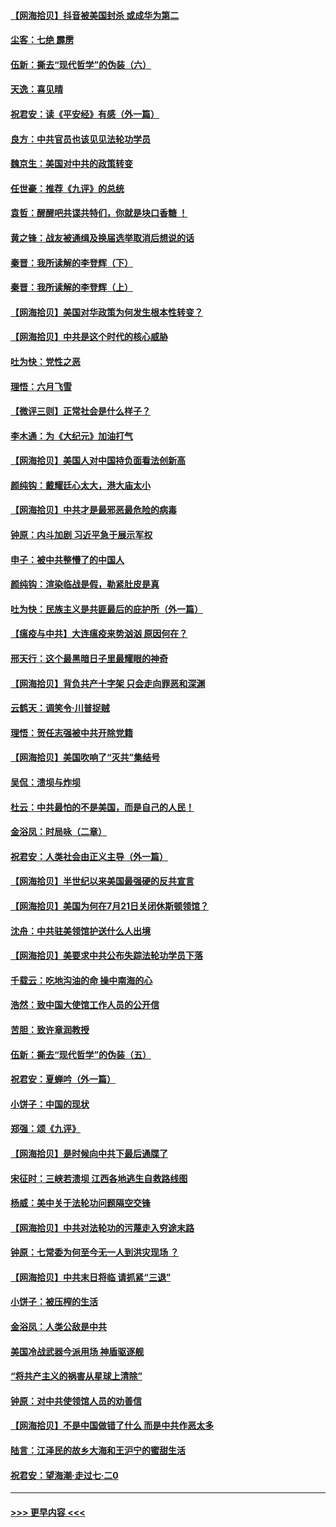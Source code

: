 #### [【网海拾贝】抖音被美国封杀 或成华为第二](../pages/nsc993/n12305277.md?t=08050402) 
#### [尘客：七绝 霹雳](../pages/nsc993/n12304053.md?t=08050402) 
#### [伍新：撕去“现代哲学”的伪装（六）](../pages/nsc993/n12303243.md?t=08050402) 
#### [天逸：喜见晴](../pages/nsc993/n12303226.md?t=08050402) 
#### [祝君安：读《平安经》有感（外一篇）](../pages/nsc993/n12303170.md?t=08050402) 
#### [良方：中共官员也该见见法轮功学员](../pages/nsc993/n12302985.md?t=08050402) 
#### [魏京生：美国对中共的政策转变](../pages/nsc993/n12302929.md?t=08050402) 
#### [任世豪：推荐《九评》的总统](../pages/nsc993/n12302838.md?t=08050402) 
#### [袁哲：醒醒吧共谍共特们，你就是块口香糖 ！](../pages/nsc993/n12302678.md?t=08050402) 
#### [黄之锋：战友被通缉及换届选举取消后想说的话](../pages/nsc993/n12302681.md?t=08050402) 
#### [秦晋：我所读解的李登辉（下）](../pages/nsc993/n12302171.md?t=08050402) 
#### [秦晋：我所读解的李登辉（上）](../pages/nsc993/n12301979.md?t=08050402) 
#### [【网海拾贝】美国对华政策为何发生根本性转变？](../pages/nsc993/n12302091.md?t=08050402) 
#### [【网海拾贝】中共是这个时代的核心威胁](../pages/nsc993/n12300541.md?t=08050402) 
#### [吐为快：党性之恶](../pages/nsc993/n12300263.md?t=08050402) 
#### [理悟：六月飞雪](../pages/nsc993/n12300243.md?t=08050402) 
#### [【微评三则】正常社会是什么样子？](../pages/nsc993/n12300228.md?t=08050402) 
#### [李木通：为《大纪元》加油打气](../pages/nsc993/n12280363.md?t=08050402) 
#### [【网海拾贝】美国人对中国持负面看法创新高](../pages/nsc993/n12298720.md?t=08050402) 
#### [颜纯钩：戴耀廷心太大，港大庙太小](../pages/nsc993/n12297682.md?t=08050402) 
#### [【网海拾贝】中共才是最邪恶最危险的病毒](../pages/nsc993/n12296470.md?t=08050402) 
#### [钟原：内斗加剧 习近平急于展示军权](../pages/nsc993/n12292544.md?t=08050402) 
#### [申子：被中共整懵了的中国人](../pages/nsc993/n12291389.md?t=08050402) 
#### [颜纯钩：渲染临战是假，勒紧肚皮是真](../pages/nsc993/n12290945.md?t=08050402) 
#### [吐为快：民族主义是共匪最后的庇护所（外一篇）](../pages/nsc993/n12290887.md?t=08050402) 
#### [【瘟疫与中共】大连瘟疫来势汹汹 原因何在？](../pages/nsc993/n12287474.md?t=08050402) 
#### [邢天行：这个最黑暗日子里最耀眼的神奇](../pages/nsc993/n12289882.md?t=08050402) 
#### [【网海拾贝】背负共产十字架 只会走向罪恶和深渊](../pages/nsc993/n12288290.md?t=08050402) 
#### [云鹤天：调笑令·川普捉贼](../pages/nsc993/n12285672.md?t=08050402) 
#### [理悟：贺任志强被中共开除党籍](../pages/nsc993/n12285597.md?t=08050402) 
#### [【网海拾贝】美国吹响了“灭共”集结号](../pages/nsc993/n12284522.md?t=08050402) 
#### [吴侃：溃坝与炸坝](../pages/nsc993/n12283593.md?t=08050402) 
#### [杜云：中共最怕的不是美国，而是自己的人民！](../pages/nsc993/n12282935.md?t=08050402) 
#### [金浴凤：时局咏（二章）](../pages/nsc993/n12282923.md?t=08050402) 
#### [祝君安：人类社会由正义主导（外一篇）](../pages/nsc993/n12282809.md?t=08050402) 
#### [【网海拾贝】半世纪以来美国最强硬的反共宣言](../pages/nsc993/n12282656.md?t=08050402) 
#### [【网海拾贝】美国为何在7月21日关闭休斯顿领馆？](../pages/nsc993/n12279731.md?t=08050402) 
#### [沈舟：中共驻美领馆护送什么人出境](../pages/nsc993/n12278949.md?t=08050402) 
#### [【网海拾贝】美要求中共公布失踪法轮功学员下落](../pages/nsc993/n12277656.md?t=08050402) 
#### [千载云：吃地沟油的命 操中南海的心](../pages/nsc993/n12277533.md?t=08050402) 
#### [浩然：致中国大使馆工作人员的公开信](../pages/nsc993/n12277436.md?t=08050402) 
#### [苦胆：致许章润教授](../pages/nsc993/n12274876.md?t=08050402) 
#### [伍新：撕去“现代哲学”的伪装（五）](../pages/nsc993/n12274833.md?t=08050402) 
#### [祝君安：夏蝉吟（外一篇）](../pages/nsc993/n12274794.md?t=08050402) 
#### [小饼子：中国的现状](../pages/nsc993/n12274774.md?t=08050402) 
#### [郑强：颂《九评》](../pages/nsc993/n12274570.md?t=08050402) 
#### [【网海拾贝】是时候向中共下最后通牒了](../pages/nsc993/n12274156.md?t=08050402) 
#### [宋征时：三峡若溃坝 江西各地逃生自救路线图](../pages/nsc993/n12274031.md?t=08050402) 
#### [杨威：美中关于法轮功问题隔空交锋](../pages/nsc993/n12273317.md?t=08050402) 
#### [【网海拾贝】中共对法轮功的污蔑走入穷途末路](../pages/nsc993/n12272307.md?t=08050402) 
#### [钟原：七常委为何至今无一人到洪灾现场 ？](../pages/nsc993/n12270614.md?t=08050402) 
#### [【网海拾贝】中共末日将临 请抓紧“三退”](../pages/nsc993/n12269476.md?t=08050402) 
#### [小饼子：被压榨的生活](../pages/nsc993/n12268533.md?t=08050402) 
#### [金浴凤：人类公敌是中共](../pages/nsc993/n12268134.md?t=08050402) 
#### [美国冷战武器今派用场 神盾驱逐舰](../pages/nsc993/n12267798.md?t=08050402) 
#### [“将共产主义的祸害从星球上清除”](../pages/nsc993/n12266142.md?t=08050402) 
#### [钟原：对中共使领馆人员的劝善信](../pages/nsc993/n12266890.md?t=08050402) 
#### [【网海拾贝】不是中国做错了什么 而是中共作恶太多](../pages/nsc993/n12266774.md?t=08050402) 
#### [陆言：江泽民的故乡大海和王沪宁的蜜甜生活](../pages/nsc993/n12266452.md?t=08050402) 
#### [祝君安：望海潮·走过七·二0](../pages/nsc993/n12266434.md?t=08050402) 

----
#### [ >>> 更早内容 <<< ](../indexes/nsc993-earlier.md)
